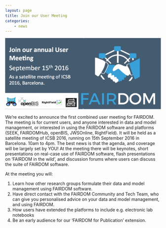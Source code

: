 ```yaml
---
layout: page
title: Join our User Meeting 
categories:
    - news
---
```


![User meeting](/img/news/2016-user-meeting.png)

We’re excited to announce the first combined user meeting for FAIRDOM. The meeting is for current users, and anyone interested in data and model management, or interested in using the FAIRDOM software and platforms (SEEK, FAIRDOMHub, openBIS, JWSOnline, RightField). It will be held as a satellite meeting of ICSB 2016, running on 15th September 2016 in Barcelona. 10am to 4pm. The best news is that the agenda, and coverage will be largely set by YOU!
At the meeting there will be keynotes, short presentations on real-case use of FAIRDOM software, flash presentations on ‘FAIRDOM in the wild’, and discussion forums where users can discuss the suite of FAIRDOM software.

At the meeting you will:
1. Learn how other research groups formulate their data and model management using FAIRDOM software.
2. Have direct contact with the FAIRDOM Community and Tech Team, who can give you personalised advice on your data and model management, and using FAIRDOM.
3. How users have extended the platforms to include e.g. electronic lab notebooks
4. Be an early audience for our ‘FAIRDOM for Publication’ extension.